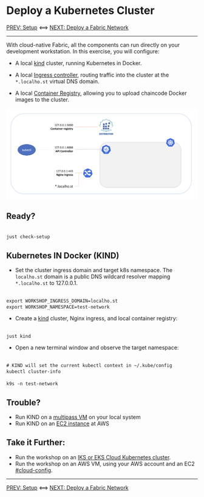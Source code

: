 # Deploy a Kubernetes Cluster

[PREV: Setup](00-setup.md) <==> [NEXT: Deploy a Fabric Network](20-fabric.md)

---

With cloud-native Fabric, all the components can run directly on your development workstation.  In this exercise,
you will configure:

- A local [kind](https://kind.sigs.k8s.io) cluster, running Kubernetes in Docker.

- A local [Ingress controller](https://github.com/kubernetes/ingress-nginx), routing traffic into the cluster at the `*.localho.st` virtual DNS domain.

- A local [Container Registry](https://docs.docker.com/registry/insecure/), allowing you to upload chaincode Docker images to the cluster.

![Local KIND](../images/CloudReady/10-kube.png)


## Ready?

```shell

just check-setup 

```

## Kubernetes IN Docker (KIND)

- Set the cluster ingress domain and target k8s namespace.  The `localho.st` domain is a public DNS wildcard resolver
  mapping `*.localho.st` to 127.0.0.1.
```shell

export WORKSHOP_INGRESS_DOMAIN=localho.st
export WORKSHOP_NAMESPACE=test-network

```

- Create a [kind](https://kind.sigs.k8s.io) cluster, Nginx ingress, and local container registry:
```shell

just kind

```

- Open a new terminal window and observe the target namespace:
```shell

# KIND will set the current kubectl context in ~/.kube/config 
kubectl cluster-info

k9s -n test-network

```


## Trouble? 

- Run KIND on a [multipass VM](11-kube-multipass.md) on your local system
- Run KIND on an [EC2 instance](12-kube-ec2-vm.md) at AWS


## Take it Further: 

- Run the workshop on an [IKS or EKS Cloud Kubernetes cluster](13-kube-public-cloud.md).
- Run the workshop on an AWS VM, using your AWS account and an EC2 [#cloud-config](../../infrastructure/ec2-cloud-config.yaml).

---
[PREV: Setup](00-setup.md) <==> [NEXT: Deploy a Fabric Network](20-fabric.md)

